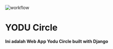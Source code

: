 ![workflow](https://github.com/iogias/circle/actions/workflows/main.yml/badge.svg)

# YODU Circle

**Ini adalah Web App Yodu Circle built with Django**
